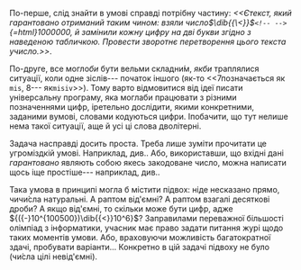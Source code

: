 По-перше, слід знайти в умові справді потрібну частину: *\<\<Єтекст,
який гарантовано отриманий таким чином: взяли
число$\dib{{\<}}$`<!-- -->`{=html}1000000, й замінили кожну цифру на дві
букви згідно з наведеною табличкою. Провести зворотнє перетворення цього
текста учисло.\>\>*.

По-друге, все могло*би* бути вельми складни́м, *якби* траплялися
ситуації, коли одне зіслів--- початок іншого (як-то \<\<7позначається як
`mis`, 8--- як`misiv`\>\>). Тому варто відмовитися від ідеї писати
універсальну програму, яка моглаби працювати з різними позначеннями
цифр, іретельно дослідити, якими конкретними, заданими вумові, словами
кодуються цифри. Іпобачити, що тут нелише нема такої ситуації, аще й усі
ці слова дволітерні.

Задача насправді досить проста. Треба лише зуміти прочитати це
угроміздкій умові. Наприклад, див.. Або, використавши, що вхідні дані
*гарантовано* являють собою якесь закодоване число, можна написати щось
іще простіше--- наприклад, див..

Така умова в принципі могла б містити підвох: ніде несказано прямо,
чичи́сла натуральні. А раптом від'ємні? А раптом взагалі десяткові дроби?
А якщо від'ємні, то скільки може бути цифр, адже
${({-}10^{100500})\dib{{<}}10^6}$? Заправилами переважної більшості
олімпіад з інформатики, учасник має право задати питання журі щодо таких
моментів умови. Або, враховуючи можливість багатократної здачі,
пробувати варіанти... Конкретно в цій задачі підвоху не було (чи́сла цілі
невід'ємні).

